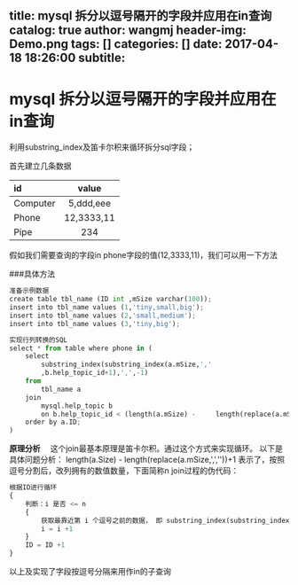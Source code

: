 title: mysql 拆分以逗号隔开的字段并应用在in查询
catalog: true
author: wangmj
header-img: Demo.png
tags: []
categories: []
date: 2017-04-18 18:26:00
subtitle:
---
# mysql 拆分以逗号隔开的字段并应用在in查询

利用substring_index及笛卡尔积来循环拆分sql字段；

首先建立几条数据

| id      |    value |
| :-------- |  :--: |
| Computer  |  5,ddd,eee   |
| Phone     |    12,3333,11  |
| Pipe      |   234  |

假如我们需要查询的字段in phone字段的值(12,3333,11)，我们可以用一下方法

###具体方法
```python
准备示例数据
create table tbl_name (ID int ,mSize varchar(100));
insert into tbl_name values (1,'tiny,small,big');
insert into tbl_name values (2,'small,medium');
insert into tbl_name values (3,'tiny,big');

实现行列转换的SQL
select * from table where phone in (
	select  
		substring_index(substring_index(a.mSize,','
		,b.help_topic_id+1),',',-1) 
	from 
		tbl_name a
	join
		mysql.help_topic b
		on b.help_topic_id < (length(a.mSize) -     length(replace(a.mSize,',',''))+1)
	order by a.ID;
)
```


**原理分析**　
这个join最基本原理是笛卡尔积。通过这个方式来实现循环。 以下是具体问题分析： length(a.Size) - length(replace(a.mSize,',',''))+1 表示了，按照逗号分割后，改列拥有的数值数量，下面简称n join过程的伪代码：
```python
根据ID进行循环
{
    判断：i 是否 <= n
    {
        获取最靠近第 i 个逗号之前的数据， 即 substring_index(substring_index(a.mSize,',',b.ID),',',-1)
        i = i +1 
    }
    ID = ID +1 
}
```
以上及实现了字段按逗号分隔来用作in的子查询